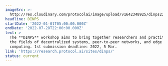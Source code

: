 ```yaml
---
imageSrc: >-
  http://res.cloudinary.com/protocolai/image/upload/v1642348925/dinps22_h9n3la.jpg
headline: DINPS
startDate: '2022-01-01T05:00:00.000Z'
endDate: '2022-07-28T22:00:00.000Z'
text: >
  The **DINPS** workshop aims to bring together researchers and practitioners in
  the fields of decentralized systems, peer-to-peer networks, and edge
  computing. 1st submission deadline: 2022, 5 Mar.
link: 'https://research.protocol.ai/sites/dinps/'
status: current
---
```


